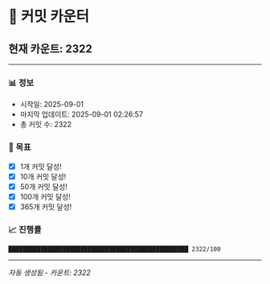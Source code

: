 # 🔢 커밋 카운터

## 현재 카운트: 2322

---

### 📊 정보
- 시작일: 2025-09-01
- 마지막 업데이트: 2025-09-01 02:26:57
- 총 커밋 수: 2322

### 🎯 목표
- [x] 1개 커밋 달성!
- [x] 10개 커밋 달성!
- [x] 50개 커밋 달성!
- [x] 100개 커밋 달성!
- [x] 365개 커밋 달성!

### 📈 진행률
```
██████████████████████████████████████████████████ 2322/100
```

---
*자동 생성됨 - 카운트: 2322*
